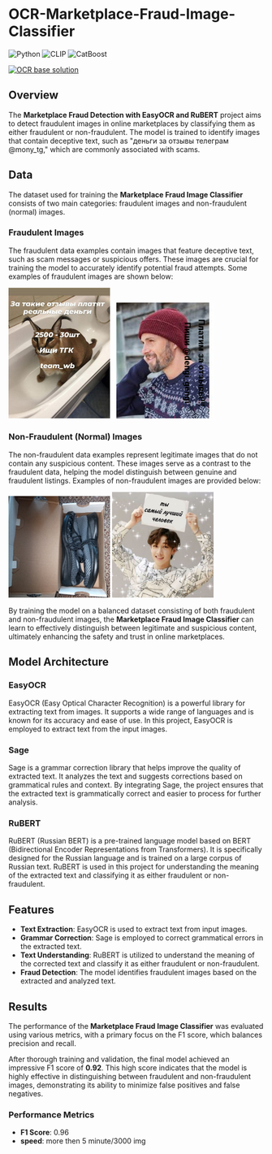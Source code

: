 # OCR-Marketplace-Fraud-Image-Classifier
![Python](https://img.shields.io/badge/python-v3.6+-blue.svg)
![CLIP](https://img.shields.io/badge/EasyOCR-green)
![CatBoost](https://img.shields.io/badge/RuBERT-yellow)

[![OCR base solution](https://img.shields.io/badge/CLIP%20base%20solution%20-%20red)](https://github.com/StrangePineAplle/CLIP-Marketplace-Fraud-Image-Classifier)

## Overview
The **Marketplace Fraud Detection with EasyOCR and RuBERT** project aims to detect fraudulent images in online marketplaces by classifying them as either fraudulent or non-fraudulent. The model is trained to identify images that contain deceptive text, such as "деньги за отзывы телеграм @mony_tg," which are commonly associated with scams.
## Data

The dataset used for training the **Marketplace Fraud Image Classifier** consists of two main categories: fraudulent images and non-fraudulent (normal) images.

### Fraudulent Images
The fraudulent data examples contain images that feature deceptive text, such as scam messages or suspicious offers. These images are crucial for training the model to accurately identify potential fraud attempts. Some examples of fraudulent images are shown below:

<p align="left">
  <img src="https://github.com/StrangePineAplle/OCR-Marketplace-Fraud-Image-Classifier/blob/main/pictures/fraud1.jpg" width="200" />
  <img src="https://github.com/StrangePineAplle/OCR-Marketplace-Fraud-Image-Classifier/blob/main/pictures/fraud2.jpg" width="200" /> 
</p>

### Non-Fraudulent (Normal) Images
The non-fraudulent data examples represent legitimate images that do not contain any suspicious content. These images serve as a contrast to the fraudulent data, helping the model distinguish between genuine and fraudulent listings. Examples of non-fraudulent images are provided below:

<p align="left">
  <img src="https://github.com/StrangePineAplle/OCR-Marketplace-Fraud-Image-Classifier/blob/main/pictures/norm1.jpg" width="200" />
  <img src="https://github.com/StrangePineAplle/OCR-Marketplace-Fraud-Image-Classifier/blob/main/pictures/norm2.jpg" width="200" />
</p>

By training the model on a balanced dataset consisting of both fraudulent and non-fraudulent images, the **Marketplace Fraud Image Classifier** can learn to effectively distinguish between legitimate and suspicious content, ultimately enhancing the safety and trust in online marketplaces.

## Model Architecture

### EasyOCR
EasyOCR (Easy Optical Character Recognition) is a powerful library for extracting text from images. It supports a wide range of languages and is known for its accuracy and ease of use. In this project, EasyOCR is employed to extract text from the input images.

### Sage
Sage is a grammar correction library that helps improve the quality of extracted text. It analyzes the text and suggests corrections based on grammatical rules and context. By integrating Sage, the project ensures that the extracted text is grammatically correct and easier to process for further analysis.

### RuBERT
RuBERT (Russian BERT) is a pre-trained language model based on BERT (Bidirectional Encoder Representations from Transformers). It is specifically designed for the Russian language and is trained on a large corpus of Russian text. RuBERT is used in this project for understanding the meaning of the extracted text and classifying it as either fraudulent or non-fraudulent.

## Features
- **Text Extraction**: EasyOCR is used to extract text from input images.
- **Grammar Correction**: Sage is employed to correct grammatical errors in the extracted text.
- **Text Understanding**: RuBERT is utilized to understand the meaning of the corrected text and classify it as either fraudulent or non-fraudulent.
- **Fraud Detection**: The model identifies fraudulent images based on the extracted and analyzed text.

## Results

The performance of the **Marketplace Fraud Image Classifier** was evaluated using various metrics, with a primary focus on the F1 score, which balances precision and recall. 

After thorough training and validation, the final model achieved an impressive F1 score of **0.92**. This high score indicates that the model is highly effective in distinguishing between fraudulent and non-fraudulent images, demonstrating its ability to minimize false positives and false negatives.

### Performance Metrics
- **F1 Score**: 0.96
- **speed**: more then 5 minute/3000 img


